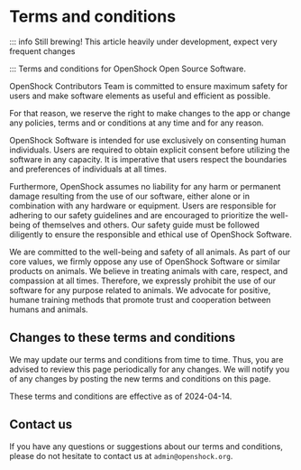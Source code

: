 # Terms and conditions

::: info Still brewing!
This article heavily under development, expect very frequent changes

:::
Terms and conditions for OpenShock Open Source Software.

OpenShock Contributors Team is committed to ensure maximum safety for users and make software elements as useful and efficient as possible.

For that reason, we reserve the right to make changes to the app or change any policies, terms and or conditions at any time and for any reason.

OpenShock Software is intended for use exclusively on consenting human individuals. Users are required to obtain explicit consent before utilizing the software in any capacity. It is imperative that users respect the boundaries and preferences of individuals at all times.

Furthermore, OpenShock assumes no liability for any harm or permanent damage resulting from the use of our software, either alone or in combination with any hardware or equipment. Users are responsible for adhering to our safety guidelines and are encouraged to prioritize the well-being of themselves and others. Our safety guide must be followed diligently to ensure the responsible and ethical use of OpenShock Software.

We are committed to the well-being and safety of all animals. As part of our core values, we firmly oppose any use of OpenShock Software or similar products on animals.
We believe in treating animals with care, respect, and compassion at all times. Therefore, we expressly prohibit the use of our software for any purpose related to animals.
We advocate for positive, humane training methods that promote trust and cooperation between humans and animals.

## Changes to these terms and conditions

We may update our terms and conditions from time to time. Thus, you are advised to review this page periodically for any changes. We will notify you of any changes by posting the new terms and conditions on this page.

These terms and conditions are effective as of 2024-04-14.

## Contact us

If you have any questions or suggestions about our terms and conditions, please do not hesitate to contact us at `admin@openshock.org`.
